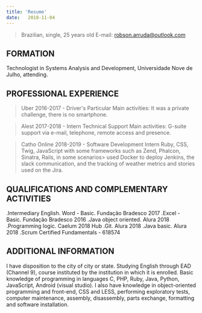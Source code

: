 ```yaml
---
title: 'Resume'
date:   2018-11-04
---
```


> Brazilian, single, 25 years old
> E-mail: robson.arruda@outlook.com

## FORMATION

Technologist in Systems Analysis and Development, Universidade Nove de Julho, attending.

## PROFESSIONAL EXPERIENCE

> Uber
2016-2017 - Driver's Particular
Main activities: It was a private challenge, there is no smartphone.

> Alest
2017-2018 - Intern Technical Support
Main activities: G-suite support via e-mail, telephone, remote access and presence.

> Catho Online
2018-2019 - Software Development Intern
> Ruby, CSS, Twig, JavaScript with some frameworks such as Zend, Phalcon, Sinatra, Rails, in some scenarios> used Docker to deploy Jenkins, the slack communication, and the tracking of weather metrics and stories used on the Jira.

## QUALIFICATIONS AND COMPLEMENTARY ACTIVITIES

.Intermediary English.
Word - Basic. Fundação Bradesco 2017
.Excel - Basic. Fundação Bradesco 2016
.Java object oriented. Alura 2018
.Programming logic. Caelum 2018
Hub .Git. Alura 2018
.Java basic. Alura 2018
.Scrum Certified Fundamentals - 618574

## ADDITIONAL INFORMATION

I have disposition to the city of city or state.
Studying English through EAD (Channel 9), course instituted by the institution in which it is enrolled.
Basic knowledge of programming in languages ​​C, PHP, Ruby, Java, Python, JavaScript, Android (visual studio).
I also have knowledge in object-oriented programming and front-end, CSS and LESS, performing exploratory tests, computer maintenance, assembly, disassembly, parts exchange, formatting and software installation.
